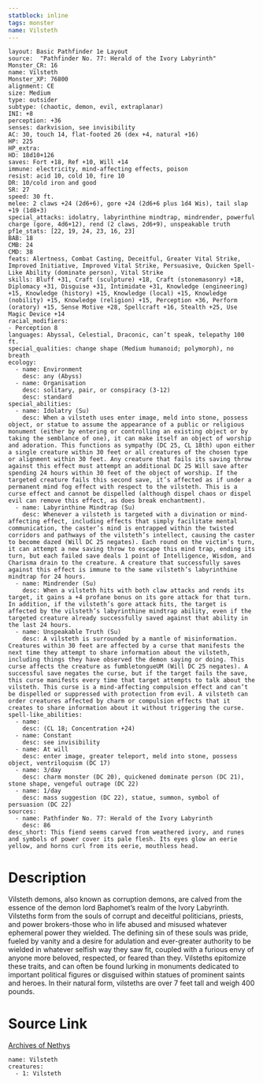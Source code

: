 ```yaml
---
statblock: inline
tags: monster
name: Vilsteth
---
```

```statblock
layout: Basic Pathfinder 1e Layout
source:  "Pathfinder No. 77: Herald of the Ivory Labyrinth"
Monster_CR: 16
name: Vilsteth
Monster_XP: 76800
alignment: CE
size: Medium
type: outsider
subtype: (chaotic, demon, evil, extraplanar)
INI: +8
perception: +36
senses: darkvision, see invisibility
AC: 30, touch 14, flat-footed 26 (dex +4, natural +16)
HP: 225
HP_extra: 
HD: 18d10+126
saves: Fort +18, Ref +10, Will +14
immune: electricity, mind-affecting effects, poison
resist: acid 10, cold 10, fire 10
DR: 10/cold iron and good
SR: 27
speed: 30 ft.
melee: 2 claws +24 (2d6+6), gore +24 (2d6+6 plus 1d4 Wis), tail slap +19 (1d8+3)
special_attacks: idolatry, labyrinthine mindtrap, mindrender, powerful charge (gore, 4d6+12), rend (2 claws, 2d6+9), unspeakable truth
pf1e_stats: [22, 19, 24, 23, 16, 23]
BAB: 18
CMB: 24
CMD: 38
feats: Alertness, Combat Casting, Deceitful, Greater Vital Strike, Improved Initiative, Improved Vital Strike, Persuasive, Quicken Spell-Like Ability (dominate person), Vital Strike
skills: Bluff +31, Craft (sculpture) +18, Craft (stonemasonry) +18, Diplomacy +31, Disguise +31, Intimidate +31, Knowledge (engineering) +15, Knowledge (history) +15, Knowledge (local) +15, Knowledge (nobility) +15, Knowledge (religion) +15, Perception +36, Perform (oratory) +15, Sense Motive +28, Spellcraft +16, Stealth +25, Use Magic Device +14
racial_modifiers:
- Perception 8
languages: Abyssal, Celestial, Draconic, can’t speak, telepathy 100 ft.
special_qualities: change shape (Medium humanoid; polymorph), no breath
ecology:
  - name: Environment
    desc: any (Abyss)
  - name: Organisation
    desc: solitary, pair, or conspiracy (3-12)
    desc: standard
special_abilities:
  - name: Idolatry (Su)
    desc: When a vilsteth uses enter image, meld into stone, possess object, or statue to assume the appearance of a public or religious monument (either by entering or controlling an existing object or by taking the semblance of one), it can make itself an object of worship and adoration. This functions as sympathy (DC 25, CL 18th) upon either a single creature within 30 feet or all creatures of the chosen type or alignment within 30 feet. Any creature that fails its saving throw against this effect must attempt an additional DC 25 Will save after spending 24 hours within 30 feet of the object of worship. If the targeted creature fails this second save, it’s affected as if under a permanent mind fog effect with respect to the vilsteth. This is a curse effect and cannot be dispelled (although dispel chaos or dispel evil can remove this effect, as does break enchantment).
  - name: Labyrinthine Mindtrap (Su)
    desc: Whenever a vilsteth is targeted with a divination or mind-affecting effect, including effects that simply facilitate mental communication, the caster’s mind is entrapped within the twisted corridors and pathways of the vilsteth’s intellect, causing the caster to become dazed (Will DC 25 negates). Each round on the victim’s turn, it can attempt a new saving throw to escape this mind trap, ending its turn, but each failed save deals 1 point of Intelligence, Wisdom, and Charisma drain to the creature. A creature that successfully saves against this effect is immune to the same vilsteth’s labyrinthine mindtrap for 24 hours.
  - name: Mindrender (Su)
    desc: When a vilsteth hits with both claw attacks and rends its target, it gains a +4 profane bonus on its gore attack for that turn. In addition, if the vilsteth’s gore attack hits, the target is affected by the vilsteth’s labyrinthine mindtrap ability, even if the targeted creature already successfully saved against that ability in the last 24 hours.
  - name: Unspeakable Truth (Su)
    desc: A vilsteth is surrounded by a mantle of misinformation. Creatures within 30 feet are affected by a curse that manifests the next time they attempt to share information about the vilsteth, including things they have observed the demon saying or doing. This curse affects the creature as fumbletongueUM (Will DC 25 negates). A successful save negates the curse, but if the target fails the save, this curse manifests every time that target attempts to talk about the vilsteth. This curse is a mind-affecting compulsion effect and can’t be dispelled or suppressed with protection from evil. A vilsteth can order creatures affected by charm or compulsion effects that it creates to share information about it without triggering the curse.
spell-like_abilities:
  - name:
    desc: (CL 18; Concentration +24)
  - name: Constant
    desc: see invisibility
  - name: At will
    desc: enter image, greater teleport, meld into stone, possess object, ventriloquism (DC 17)
  - name: 3/day
    desc: charm monster (DC 20), quickened dominate person (DC 21), stone shape, vengeful outrage (DC 22)
  - name: 1/day
    desc: mass suggestion (DC 22), statue, summon, symbol of persuasion (DC 22)
sources:
  - name: Pathfinder No. 77: Herald of the Ivory Labyrinth
    desc: 86
desc_short: This fiend seems carved from weathered ivory, and runes and symbols of power cover its pale flesh. Its eyes glow an eerie yellow, and horns curl from its eerie, mouthless head.
```
# Description
Vilsteth demons, also known as corruption demons, are calved from the essence of the demon lord Baphomet’s realm of the Ivory Labyrinth. Vilsteths form from the souls of corrupt and deceitful politicians, priests, and power brokers-those who in life abused and misused whatever ephemeral power they wielded. The defining sin of these souls was pride, fueled by vanity and a desire for adulation and ever-greater authority to be wielded in whatever selfish way they saw fit, coupled with a furious envy of anyone more beloved, respected, or feared than they. Vilsteths epitomize these traits, and can often be found lurking in monuments dedicated to important political figures or disguised within statues of prominent saints and heroes. In their natural form, vilsteths are over 7 feet tall and weigh 400 pounds.
# Source Link
[Archives of Nethys](https://aonprd.com/MonsterDisplay.aspx?ItemName=Vilsteth)
```encounter-table
name: Vilsteth
creatures:
  - 1: Vilsteth
```
